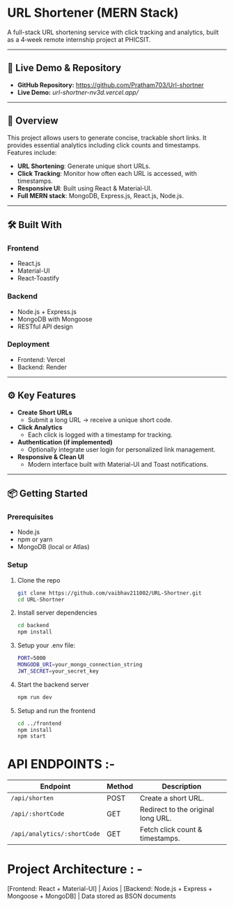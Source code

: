 
# URL Shortener (MERN Stack)

A full-stack URL shortening service with click tracking and analytics, built as a 4‑week remote internship project at PHICSIT.

---

## 🚀 Live Demo & Repository

- **GitHub Repository:** https://github.com/Pratham703/Url-shortner  
- **Live Demo:** *url-shortner-nv3d.vercel.app/*

---

## 📝 Overview

This project allows users to generate concise, trackable short links. It provides essential analytics including click counts and timestamps. Features include:

- **URL Shortening**: Generate unique short URLs.
- **Click Tracking**: Monitor how often each URL is accessed, with timestamps.
- **Responsive UI**: Built using React & Material‑UI.
- **Full MERN stack**: MongoDB, Express.js, React.js, Node.js.

---

## 🛠️ Built With

### Frontend

- React.js  
- Material-UI  
- React‑Toastify  

### Backend

- Node.js + Express.js  
- MongoDB with Mongoose  
- RESTful API design  

### Deployment

- Frontend: Vercel  
- Backend: Render

---

## ⚙️ Key Features

- **Create Short URLs**  
  - Submit a long URL → receive a unique short code.
- **Click Analytics**  
  - Each click is logged with a timestamp for tracking.
- **Authentication (if implemented)**  
  - Optionally integrate user login for personalized link management.
- **Responsive & Clean UI**  
  - Modern interface built with Material-UI and Toast notifications.

---

## 📦 Getting Started

### Prerequisites

- Node.js  
- npm or yarn  
- MongoDB (local or Atlas)

### Setup

1. Clone the repo  
   ```bash
   git clone https://github.com/vaibhav211002/URL-Shortner.git
   cd URL-Shortner
2. Install server dependencies
   ```bash
   cd backend
   npm install
3. Setup your .env file:
   ```bash
   PORT=5000
   MONGODB_URI=your_mongo_connection_string
   JWT_SECRET=your_secret_key

4. Start the backend server
   ```bash
   npm run dev
5. Setup and run the frontend
   ```bash
   cd ../frontend
   npm install
   npm start

# API ENDPOINTS :- 

| Endpoint                    | Method | Description                        |
| --------------------------- | ------ | ---------------------------------- |
| `/api/shorten`              | POST   | Create a short URL.                |
| `/api/:shortCode`           | GET    | Redirect to the original long URL. |
| `/api/analytics/:shortCode` | GET    | Fetch click count & timestamps.    |

# Project Architecture : - 

[Frontend: React + Material-UI]
         |
       Axios
         |
[Backend: Node.js + Express + Mongoose + MongoDB]
         |
   Data stored as BSON documents




